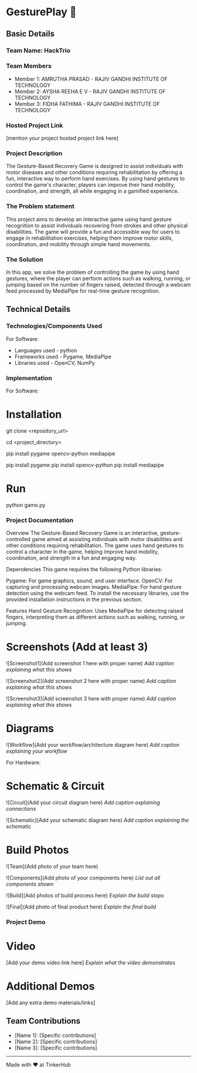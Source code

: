 # GesturePlay 🎯


## Basic Details
### Team Name: HackTrio


### Team Members
- Member 1: AMRUTHA PRASAD - RAJIV GANDHI INSTITUTE OF TECHNOLOGY
- Member 2: AYSHA REEHA E V - RAJIV GANDHI INSTITUTE OF TECHNOLOGY
- Member 3: FIDHA FATHIMA - RAJIV GANDHI INSTITUTE OF TECHNOLOGY

### Hosted Project Link
[mention your project hosted project link here]

### Project Description
The Gesture-Based Recovery Game is designed to assist individuals with motor diseases and other conditions requiring rehabilitation by offering a fun, interactive way to perform hand exercises. By using hand gestures to control the game's character, players can improve their hand mobility, coordination, and strength, all while engaging in a gamified experience.

### The Problem statement
This project aims to develop an interactive game using hand gesture recognition to assist individuals recovering from strokes and other physical disabilities. The game will provide a fun and accessible way for users to engage in rehabilitation exercises, helping them improve motor skills, coordination, and mobility through simple hand movements.

### The Solution
In this app, we solve the problem of controlling the game by using hand gestures, where the player can perform actions such as walking, running, or jumping based on the number of fingers raised, detected through a webcam feed processed by MediaPipe for real-time gesture recognition.

## Technical Details
### Technologies/Components Used
For Software:
- Languages used - python
- Frameworks used - Pygame, MediaPipe
- Libraries used - OpenCV, NumPy

### Implementation
For Software:
# Installation
git clone <repository_url>

cd <project_directory>

pip install pygame opencv-python mediapipe

pip install pygame
pip install opencv-python
pip install mediapipe


# Run
python game.py


### Project Documentation
Overview
The Gesture-Based Recovery Game is an interactive, gesture-controlled game aimed at assisting individuals with motor disabilities and other conditions requiring rehabilitation. The game uses hand gestures to control a character in the game, helping improve hand mobility, coordination, and strength in a fun and engaging way.

Dependencies
This game requires the following Python libraries:

Pygame: For game graphics, sound, and user interface.
OpenCV: For capturing and processing webcam images.
MediaPipe: For hand gesture detection using the webcam feed.
To install the necessary libraries, use the provided installation instructions in the previous section.

Features
Hand Gesture Recognition: Uses MediaPipe for detecting raised fingers, interpreting them as different actions such as walking, running, or jumping.


# Screenshots (Add at least 3)
![Screenshot1](Add screenshot 1 here with proper name)
*Add caption explaining what this shows*

![Screenshot2](Add screenshot 2 here with proper name)
*Add caption explaining what this shows*

![Screenshot3](Add screenshot 3 here with proper name)
*Add caption explaining what this shows*

# Diagrams
![Workflow](Add your workflow/architecture diagram here)
*Add caption explaining your workflow*

For Hardware:

# Schematic & Circuit
![Circuit](Add your circuit diagram here)
*Add caption explaining connections*

![Schematic](Add your schematic diagram here)
*Add caption explaining the schematic*

# Build Photos
![Team](Add photo of your team here)


![Components](Add photo of your components here)
*List out all components shown*

![Build](Add photos of build process here)
*Explain the build steps*

![Final](Add photo of final product here)
*Explain the final build*

### Project Demo
# Video
[Add your demo video link here]
*Explain what the video demonstrates*

# Additional Demos
[Add any extra demo materials/links]

## Team Contributions
- [Name 1]: [Specific contributions]
- [Name 2]: [Specific contributions]
- [Name 3]: [Specific contributions]

---
Made with ❤️ at TinkerHub
